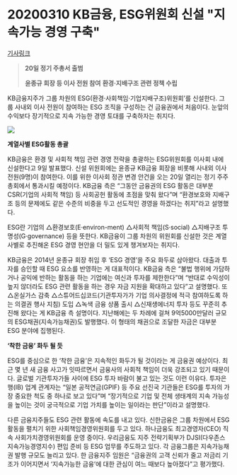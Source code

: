# 20200310 KB금융, ESG위원회 신설 "지속가능 경영 구축"

[기사링크](<https://www.hankyung.com/economy/article/2020030977431>)



>   **20일 정기 주총서 출범**
>
> 
>
> **윤종규 회장 등 이사 전원 참여**
> **환경·지배구조 관련 정책 수립**  



KB금융지주가 그룹 차원의 ESG(환경·사회책임·기업지배구조)위원회’를 신설한다. 그룹 사내외 이사 전원이 참여하는 ESG 조직을 구성하는 건 금융권에서 처음이다. 눈앞의 수익보다 장기적으로 지속 가능한 경영 토대를 구축하자는 취지다.



![](https://img.hankyung.com/photo/202003/AA.21989027.1.jpg)



**계열사별 ESG활동 총괄**



KB금융은 환경 및 사회적 책임 관련 경영 전략을 총괄하는 ESG위원회를 이사회 내에 신설한다고 9일 발표했다. 신설 위원회에는 윤종규 KB금융 회장을 비롯해 사내외 이사 전원(9명)이 참여한다. 이를 위한 이사회 정관 변경 안건을 오는 20일 열리는 정기 주주총회에서 통과시킬 예정이다. KB금융 측은 “그동안 금융권의 ESG 활동은 대부분 CSR(기업의 사회적 책임) 등 사회공헌 활동에 초점을 맞춰 왔다”며 “환경보호와 지배구조 등의 문제에도 같은 수준의 비중을 두고 선도적인 경영을 하겠다는 취지”라고 설명했다.



ESG란 기업의 △환경보호(E·environ-ment) △사회적 책임(S·social) △지배구조 투명성(G·governance) 등을 뜻한다. KB금융이 그룹 차원의 위원회를 신설한 것은 계열사별로 추진해온 ESG 경영 현안을 더 밀도 있게 챙겨보자는 취지다.



KB금융은 2014년 윤종규 회장 취임 후 ‘ESG 경영’을 주요 화두로 삼아왔다. 대출과 투자를 승인할 때 ESG 요소를 반영하는 게 대표적이다. KB금융 측은 “불법 행위에 가담하거나 공익에 반하는 활동을 하는 기업에는 여신과 투자를 제한한다”며 “반대로 수익성이 높지 않더라도 ESG 관련 활동을 하는 경우 자금 지원을 확대하고 있다”고 설명했다. 또 △온실가스 감축 △스튜어드십코드(기관투자가가 기업 의사결정에 적극 참여하도록 하는 의결권 행사 지침) 도입 △녹색 금융 상품 출시 △신재생에너지 투자 등도 꾸준히 추진해 왔다는 게 KB금융 측 설명이다. 지난해에는 두 차례에 걸쳐 9억5000만달러 규모의 ESG채권(지속가능채권)도 발행했다. 이 형태의 채권으로 조달한 자금은 대부분 ESG 분야에 집행된다.



**‘착한 금융’ 화두 될 듯**



ESG를 중심으로 한 ‘착한 금융’은 지속적인 화두가 될 것이라는 게 금융권 예상이다. 최근 몇 년 새 금융 사고가 잇따르면서 금융사의 사회적 책임이 더욱 강조되고 있기 때문이다. 글로벌 기관투자가들 사이에 ESG 투자 바람이 불고 있는 것도 이런 이유다. 투자은행(IB) 업계 관계자는 “일본 공적연금(GPIF) 등 주요 선진국 기관들은 ESG를 투자의 가장 중요한 척도 중 하나로 보고 있다”며 “장기적으로 기업 및 전체 생태계의 지속 가능성을 높이는 것이 궁극적으로 기업 가치를 높이는 일이라는 판단”이라고 설명했다.



다른 금융지주들도 ESG 관련 활동에 속도를 내고 있다. 신한금융은 그룹 차원에서 ESG 활동을 펼치기 위한 사회책임경영위원회를 두고 있다. 하나금융도 최고경영자(CEO) 직속 사회가치경영위원회를 운영 중이다. 우리금융도 지주 전략기획부가 DJSI(다우존스지속가능경영지수) 편입 준비 등 ESG 업무를 주도하고 있다. 각 금융그룹은 지속가능채권 발행 규모도 늘리고 있다. 한 금융지주 임원은 “금융권의 고객 신뢰가 줄고 저금리 기조가 이어지면서 ‘지속가능한 금융’에 대한 관심이 여느 때보다 높아졌다”고 평가했다.